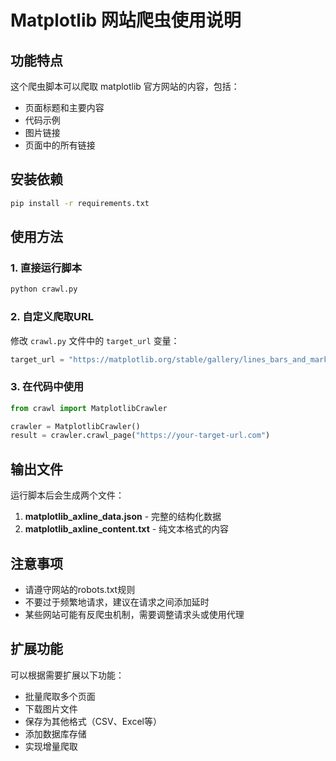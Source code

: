 # Matplotlib 网站爬虫使用说明

## 功能特点

这个爬虫脚本可以爬取 matplotlib 官方网站的内容，包括：

- 页面标题和主要内容
- 代码示例
- 图片链接
- 页面中的所有链接

## 安装依赖

```bash
pip install -r requirements.txt
```

## 使用方法

### 1. 直接运行脚本
```bash
python crawl.py
```

### 2. 自定义爬取URL
修改 `crawl.py` 文件中的 `target_url` 变量：

```python
target_url = "https://matplotlib.org/stable/gallery/lines_bars_and_markers/axline.html"
```

### 3. 在代码中使用
```python
from crawl import MatplotlibCrawler

crawler = MatplotlibCrawler()
result = crawler.crawl_page("https://your-target-url.com")
```

## 输出文件

运行脚本后会生成两个文件：

1. **matplotlib_axline_data.json** - 完整的结构化数据
2. **matplotlib_axline_content.txt** - 纯文本格式的内容

## 注意事项

- 请遵守网站的robots.txt规则
- 不要过于频繁地请求，建议在请求之间添加延时
- 某些网站可能有反爬虫机制，需要调整请求头或使用代理

## 扩展功能

可以根据需要扩展以下功能：

- 批量爬取多个页面
- 下载图片文件
- 保存为其他格式（CSV、Excel等）
- 添加数据库存储
- 实现增量爬取
